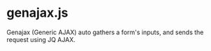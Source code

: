 # genajax.js
Genajax (Generic AJAX) auto gathers a form's inputs, and sends the request using JQ AJAX.
